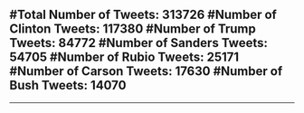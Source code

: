 #Total Number of Tweets: 313726 
#Number of Clinton Tweets: 117380
#Number of Trump Tweets: 84772
#Number of Sanders Tweets: 54705
#Number of Rubio Tweets: 25171
#Number of Carson Tweets: 17630
#Number of Bush Tweets: 14070
---
---
